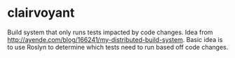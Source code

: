 clairvoyant
===========

Build system that only runs tests impacted by code changes. Idea from http://ayende.com/blog/166241/my-distributed-build-system. Basic idea is to use Roslyn to determine which tests need to run based off code changes.
